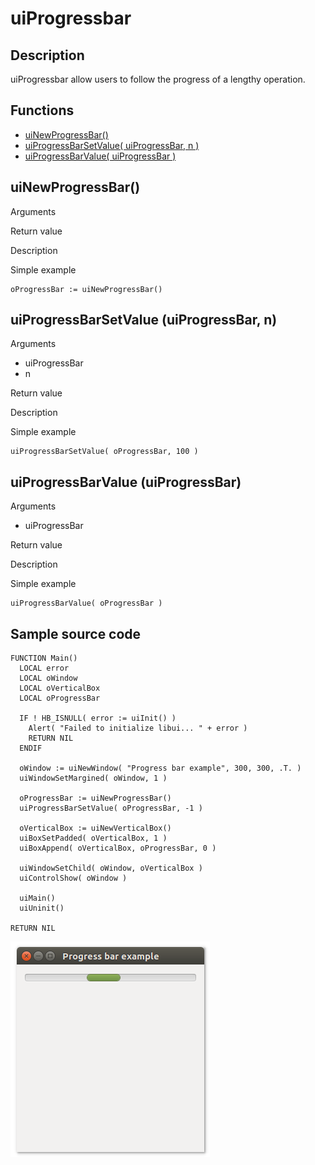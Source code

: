 # **uiProgressbar**

## Description <br>
uiProgressbar allow users to follow the progress of a lengthy operation.

## Functions
- [uiNewProgressBar()](#uinewprogressbar)
- [uiProgressBarSetValue( uiProgressBar, n )](#uiprogressbarsetvalue-uiprogressbar-n)
- [uiProgressBarValue( uiProgressBar )](#uiprogressbarvalue-uiprogressbar)

## uiNewProgressBar()
Arguments

Return value

Description

Simple example
```harbour
oProgressBar := uiNewProgressBar()
```
## uiProgressBarSetValue (uiProgressBar, n)
Arguments
- uiProgressBar
- n

Return value

Description

Simple example
```harbour
uiProgressBarSetValue( oProgressBar, 100 )
```
## uiProgressBarValue (uiProgressBar)
Arguments
- uiProgressBar

Return value

Description

Simple example
```harbour
uiProgressBarValue( oProgressBar )
```
## Sample source code
```harbour
FUNCTION Main()
  LOCAL error
  LOCAL oWindow
  LOCAL oVerticalBox
  LOCAL oProgressBar

  IF ! HB_ISNULL( error := uiInit() )
    Alert( "Failed to initialize libui... " + error )
    RETURN NIL
  ENDIF

  oWindow := uiNewWindow( "Progress bar example", 300, 300, .T. )
  uiWindowSetMargined( oWindow, 1 )

  oProgressBar := uiNewProgressBar()
  uiProgressBarSetValue( oProgressBar, -1 )

  oVerticalBox := uiNewVerticalBox()
  uiBoxSetPadded( oVerticalBox, 1 )
  uiBoxAppend( oVerticalBox, oProgressBar, 0 )

  uiWindowSetChild( oWindow, oVerticalBox )
  uiControlShow( oWindow )

  uiMain()
  uiUninit()

RETURN NIL
```
![Linux](ss/progressbar_01.png "With family Linux Ubuntu desktop, based on GNOME")
